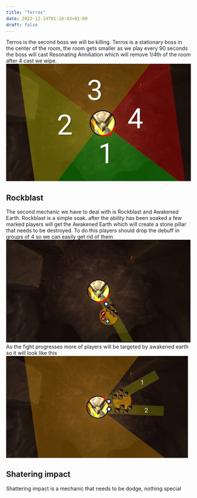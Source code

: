```yaml
---
title: "Terros"
date: 2022-12-14T01:18:43+01:00
draft: false
---
```


Terros is the second boss we will be killing. Terros is a stationary boss in the center of the room, the room gets smaller as we play every 90 seconds the boss will cast Resonating Anniliation which will remove 1/4th of the room after 4 cast we wipe.
![Zones](/static/20221213222542.png)

## Rockblast
The second mechanic we have to deal with is Rockblast and Awakened Earth. Rockblast is a simple soak. after the ability has been soaked a few marked players will get the Awakened Earth which will create a stone pillar that needs to be destroyed. To do this players should drop the debuff in groups of 4 so we can easily get rid of them
![Zones](/static/20221213222937.png)
As the fight progresses more of players will be targeted by awakened earth so it will look like this
![Zones](/static/20221213223032.png)

## Shatering impact
Shattering impact is a mechanic that needs to be dodge, nothing special